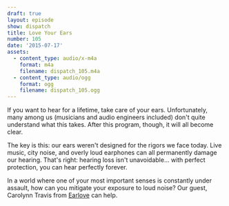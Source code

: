 ```yaml
---
draft: true
layout: episode
show: dispatch
title: Love Your Ears
number: 105
date: '2015-07-17'
assets:
  - content_type: audio/x-m4a
    format: m4a
    filename: dispatch_105.m4a
  - content_type: audio/ogg
    format: ogg
    filename: dispatch_105.ogg
---
```

If you want to hear for a lifetime, take care of your ears. Unfortunately, many among us (musicians and audio engineers included) don't quite understand what this takes. After this program, though, it will all become clear.

The key is this: our ears weren't designed for the rigors we face today. Live music, city noise, and overly loud earphones can all permanently damage our hearing. That's right: hearing loss isn't unavoidable... with perfect protection, you can hear perfectly forever.

In a world where one of your most important senses is constantly under assault, how can you mitigate your exposure to loud noise? Our guest, Carolynn Travis from [Earlove](http://earlove.net) can help.